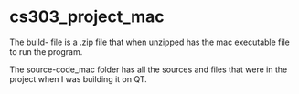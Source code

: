 # cs303_project_mac

The build- file is a .zip file that when unzipped has the mac executable file to run the program.

The source-code_mac folder has all the sources and files that were in the project when I was building it on QT.
